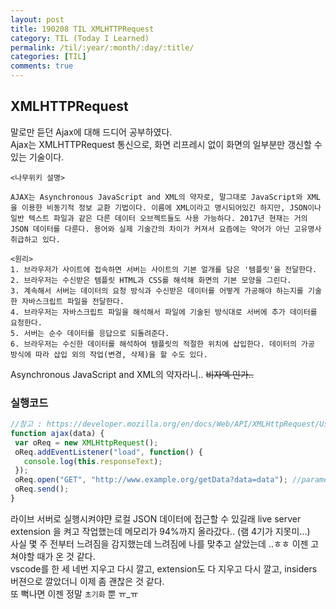 ```yaml
---
layout: post
title: 190208 TIL XMLHTTPRequest
category: TIL (Today I Learned)
permalink: /til/:year/:month/:day/:title/
categories: [TIL]
comments: true
---
```


## **XMLHTTPRequest**

말로만 듣던 Ajax에 대해 드디어 공부하였다.  
Ajax는 XMLHTTPRequest 통신으로, 화면 리프레시 없이 화면의 일부분만 갱신할 수 있는 기술이다.  

```text
<나무위키 설명>

AJAX는 Asynchronous JavaScript and XML의 약자로, 말그대로 JavaScript와 XML을 이용한 비동기적 정보 교환 기법이다. 이름에 XML이라고 명시되어있긴 하지만, JSON이나 일반 텍스트 파일과 같은 다른 데이터 오브젝트들도 사용 가능하다. 2017년 현재는 거의 JSON 데이터를 다룬다. 용어와 실제 기술간의 차이가 커져서 요즘에는 약어가 아닌 고유명사 취급하고 있다.

<원리>
1. 브라우저가 사이트에 접속하면 서버는 사이트의 기본 얼개를 담은 '템플릿'을 전달한다.
2. 브라우저는 수신받은 템플릿 HTML과 CSS를 해석해 화면의 기본 모양을 그린다.
3. 계속해서 서버는 데이터의 요청 방식과 수신받은 데이터를 어떻게 가공해야 하는지를 기술한 자바스크립트 파일을 전달한다.
4. 브라우저는 자바스크립트 파일을 해석해서 파일에 기술된 방식대로 서버에 추가 데이터를 요청한다.
5. 서버는 순수 데이터를 응답으로 되돌려준다.
6. 브라우저는 수신한 데이터를 해석하여 템플릿의 적절한 위치에 삽입한다. 데이터의 가공 방식에 따라 삽입 외의 작업(변경, 삭제)을 할 수도 있다.
```

Asynchronous JavaScript and XML의 약자라니.. ~~비자엑 인가..~~

### 실행코드

```js
//참고 : https://developer.mozilla.org/en/docs/Web/API/XMLHttpRequest/Using_XMLHttpRequest
function ajax(data) {
 var oReq = new XMLHttpRequest();
 oReq.addEventListener("load", function() {
   console.log(this.responseText);
 });    
 oReq.open("GET", "http://www.example.org/getData?data=data"); //parameter를 붙여서 보낼수있음. 
 oReq.send();
}
```

라이브 서버로 실행시켜야먄 로컬 JSON 데이터에 접근할 수 있길래 live server extension 을 켜고 작업했는데 메모리가 94%까지 올라갔다.. (램 4기가 지못미...)  
사실 몇 주 전부터 느려짐을 감지했는데 느려짐에 나를 맞추고 살았는데 ..ㅎㅎ 이젠 고쳐야할 때가 온 것 같다.  
vscode를 한 세 네번 지우고 다시 깔고, extension도 다 지우고 다시 깔고, insiders 버젼으로 깔았더니 이제 좀 괜찮은 것 같다.  
또 뻑나면 이젠 정말 `초기화` 뿐 ㅠ_ㅠ
